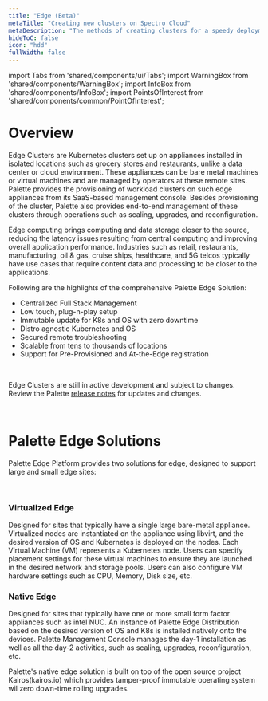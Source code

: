 ```yaml
---
title: "Edge (Beta)"
metaTitle: "Creating new clusters on Spectro Cloud"
metaDescription: "The methods of creating clusters for a speedy deployment on any CSP"
hideToC: false
icon: "hdd"
fullWidth: false
---
```


import Tabs from 'shared/components/ui/Tabs';
import WarningBox from 'shared/components/WarningBox';
import InfoBox from 'shared/components/InfoBox';
import PointsOfInterest from 'shared/components/common/PointOfInterest';

# Overview

Edge Clusters are Kubernetes clusters set up on appliances installed in isolated locations such as grocery stores and restaurants, unlike a data center or cloud environment. These appliances can be bare metal machines or virtual machines and are managed by operators at these remote sites. Palette provides the provisioning of workload clusters on such edge appliances from its SaaS-based management console. Besides provisioning of the cluster, Palette also provides end-to-end management of these clusters through operations such as scaling, upgrades, and reconfiguration.

Edge computing brings computing and data storage closer to the source, reducing the latency issues resulting from central computing and improving overall application performance. Industries such as retail, restaurants, manufacturing, oil & gas, cruise ships, healthcare, and 5G telcos typically have use cases that require content data and processing to be closer to the applications. 

Following are the highlights of the comprehensive Palette Edge Solution:

* Centralized Full Stack Management
* Low touch, plug-n-play setup
* Immutable update for K8s and OS with zero downtime
* Distro agnostic Kubernetes and OS
* Secured remote troubleshooting
* Scalable from tens to thousands of locations
* Support for Pre-Provisioned and At-the-Edge registration 


<br />

<WarningBox>

Edge Clusters are still in active development and subject to changes. Review the Palette [release notes](/release-notes) for updates and changes.

</WarningBox>


<br />

# Palette Edge Solutions

Palette Edge Platform provides two solutions for edge, designed to support large and small edge sites:


<br />

### Virtualized Edge

Designed for sites that typically have a single large bare-metal appliance. Virtualized nodes are instantiated on the appliance using libvirt, and the desired version of OS and Kubernetes is deployed on the nodes. Each Virtual Machine (VM) represents a Kubernetes node. Users can specify placement settings for these virtual machines to ensure they are launched in the desired network and storage pools. Users can also configure VM hardware settings such as CPU, Memory, Disk size, etc.


### Native Edge

Designed for sites that typically have one or more small form factor appliances such as intel NUC. An instance of Palette Edge Distribution based on the desired version of OS and K8s is installed natively onto the devices. Palette Management Console manages the day-1 installation as well as all the day-2 activities, such as scaling, upgrades, reconfiguration, etc.

Palette's native edge solution is built on top of the open source project Kairos(kairos.io) which provides tamper-proof immutable operating system wil zero down-time rolling upgrades. 



<br />

<br />
